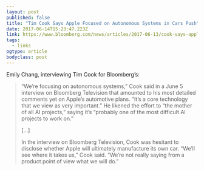 ```yaml
---
layout: post 
published: false 
title: "Tim Cook Says Apple Focused on Autonomous Systems in Cars Push" 
date: 2017-06-14T15:23:47.223Z 
link: https://www.bloomberg.com/news/articles/2017-06-13/cook-says-apple-is-focusing-on-making-an-autonomous-car-system 
tags:
  - links
ogtype: article 
bodyclass: post 
---
```


Emily Chang, interviewing Tim Cook for Bloomberg’s:

> “We’re focusing on autonomous systems,” Cook said in a June 5 interview on Bloomberg Television that amounted to his most detailed comments yet on Apple’s automotive plans. “It’s a core technology that we view as very important.” He likened the effort to “the mother of all AI projects,” saying it’s “probably one of the most difficult AI projects to work on.”
> 
> […]
> 
> In the interview on Bloomberg Television, Cook was hesitant to disclose whether Apple will ultimately manufacture its own car. “We’ll see where it takes us,” Cook said. “We’re not really saying from a product point of view what we will do.”